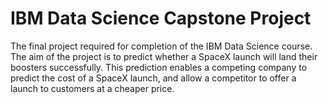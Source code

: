 # IBM Data Science Capstone Project
The final project required for completion of the IBM Data Science course. The aim of the project is to predict whether a SpaceX launch will land their boosters successfully. This prediction enables a competing company to predict the cost of a SpaceX launch, and allow a competitor to offer a launch to customers at a cheaper price.
